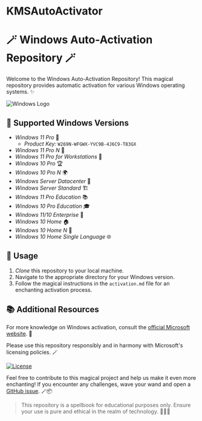# KMSAutoActivator
# 🪄 Windows Auto-Activation Repository 🪄

Welcome to the Windows Auto-Activation Repository! This magical repository provides automatic activation for various Windows operating systems. ✨

![Windows Logo](windows_logo.png)

## 🌟 Supported Windows Versions

- *Windows 11 Pro* 🌈
  - *Product Key:* `W269N-WFGWX-YVC9B-4J6C9-T83GX`
- *Windows 11 Pro N* 🌌
- *Windows 11 Pro for Workstations* 🚀
- *Windows 10 Pro* 🏆
- *Windows 10 Pro N* 🌍
- *Windows Server Datacenter* 🏢
- *Windows Server Standard* 🏗️
- *Windows 11 Pro Education* 📚
- *Windows 10 Pro Education* 🎓
- *Windows 11/10 Enterprise* 🏢
- *Windows 10 Home* 🏠
- *Windows 10 Home N* 🏡
- *Windows 10 Home Single Language* 🌐

## 🔮 Usage

1. *Clone* this repository to your local machine.
2. Navigate to the appropriate directory for your Windows version.
3. Follow the magical instructions in the `activation.md` file for an enchanting activation process.

## 📚 Additional Resources

For more knowledge on Windows activation, consult the [official Microsoft website](https://www.microsoft.com/en-us/windows/get-windows-11). 📖

Please use this repository responsibly and in harmony with Microsoft's licensing policies. 🪄

[![License](https://img.shields.io/badge/License-MIT-yellow.svg)](https://opensource.org/licenses/MIT)

Feel free to contribute to this magical project and help us make it even more enchanting! If you encounter any challenges, wave your wand and open a [GitHub issue](https://github.com/yourusername/your-repo/issues). 🪄📦

> This repository is a spellbook for educational purposes only. Ensure your use is pure and ethical in the realm of technology. 🧙‍♂️✨
